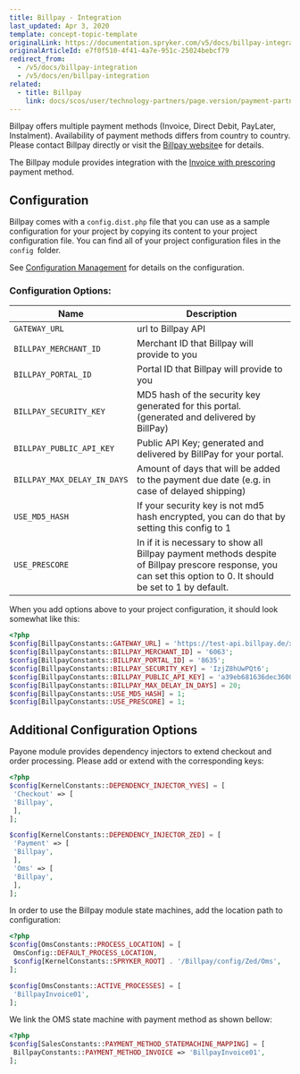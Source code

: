 ```yaml
---
title: Billpay - Integration
last_updated: Apr 3, 2020
template: concept-topic-template
originalLink: https://documentation.spryker.com/v5/docs/billpay-integration
originalArticleId: e7f0f510-4f41-4a7e-951c-25024bebcf79
redirect_from:
  - /v5/docs/billpay-integration
  - /v5/docs/en/billpay-integration
related:
  - title: Billpay
    link: docs/scos/user/technology-partners/page.version/payment-partners/billpay/billpay.html
---
```


Billpay offers multiple payment methods (Invoice, Direct Debit, PayLater, Instalment). Availability of payment methods differs from country to country. Please contact Billpay directly or visit the [Billpay website](https://www.billpay.de/en/)e  for details.

The Billpay module provides integration with the [Invoice with prescoring](https://www.billpay.de/en/business-clients/payment-information/index.html) payment method.

## Configuration

Billpay comes with a `config.dist.php` file that you can use as a sample configuration for your project by copying its content to your project configuration file. You can find all of your project configuration files in the `config `folder.

See [Configuration Management](http://documentation.spryker.com/v4/docs/configuration-management) for details on the configuration.

### Configuration Options:

| Name | Description |
| --- | --- |
| `GATEWAY_URL` | url to Billpay API |
| `BILLPAY_MERCHANT_ID` | Merchant ID that Billpay will provide to you |
| `BILLPAY_PORTAL_ID` | Portal ID that Billpay will provide to you |
| `BILLPAY_SECURITY_KEY` | MD5 hash of the security key generated for this portal. (generated and delivered by BillPay) |
| `BILLPAY_PUBLIC_API_KEY` | Public API Key; generated and delivered by BillPay for your portal. |
| `BILLPAY_MAX_DELAY_IN_DAYS` | Amount of days that will be added to the payment due date (e.g. in case of delayed shipping) |
| `USE_MD5_HASH` | If your security key is not md5 hash encrypted, you can do that by setting this config to 1 |
| `USE_PRESCORE` | In if it is necessary to show all Billpay payment methods despite of Billpay prescore response, you can set this option to 0. It should be set to 1 by default. |

When you add options above to your project configuration, it should look somewhat like this:
```php
<?php
$config[BillpayConstants::GATEWAY_URL] = 'https://test-api.billpay.de/xml/offline';
$config[BillpayConstants::BILLPAY_MERCHANT_ID] = '6063';
$config[BillpayConstants::BILLPAY_PORTAL_ID] = '8635';
$config[BillpayConstants::BILLPAY_SECURITY_KEY] = 'IzjZ8hUwPQt6';
$config[BillpayConstants::BILLPAY_PUBLIC_API_KEY] = 'a39eb681636dec360000008635';
$config[BillpayConstants::BILLPAY_MAX_DELAY_IN_DAYS] = 20;
$config[BillpayConstants::USE_MD5_HASH] = 1;
$config[BillpayConstants::USE_PRESCORE] = 1;
```

## Additional Configuration Options

Payone module provides dependency injectors to extend checkout and order processing. Please add or extend with the corresponding keys:
```php
<?php
$config[KernelConstants::DEPENDENCY_INJECTOR_YVES] = [
 'Checkout' => [
 'Billpay',
 ],
];

$config[KernelConstants::DEPENDENCY_INJECTOR_ZED] = [
 'Payment' => [
 'Billpay',
 ],
 'Oms' => [
 'Billpay',
 ],
];
```

In order to use the Billpay module state machines,  add the location path to configuration:
```php
<?php
$config[OmsConstants::PROCESS_LOCATION] = [
 OmsConfig::DEFAULT_PROCESS_LOCATION,
 $config[KernelConstants::SPRYKER_ROOT] . '/Billpay/config/Zed/Oms',
];

$config[OmsConstants::ACTIVE_PROCESSES] = [
 'BillpayInvoice01',
];
```

We link the OMS state machine with payment method as shown bellow:
```php
<?php
$config[SalesConstants::PAYMENT_METHOD_STATEMACHINE_MAPPING] = [
 BillpayConstants::PAYMENT_METHOD_INVOICE => 'BillpayInvoice01',
];
```
